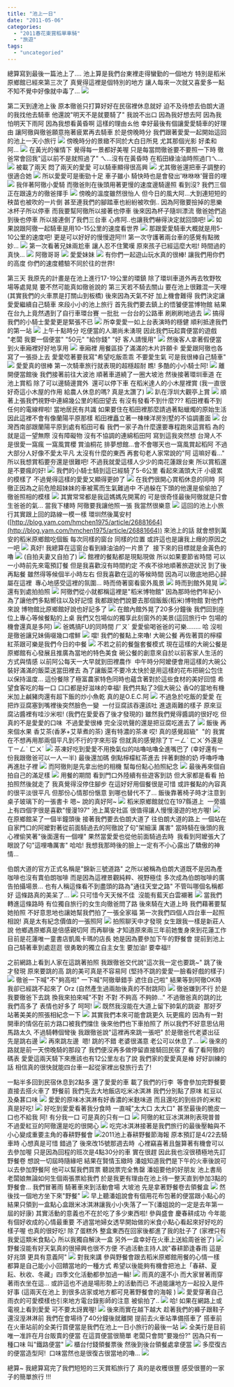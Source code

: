 ```yaml
---
title: "池上一日"
date: "2011-05-06"
categories: 
  - "2011春花東賞稻單車騎"
  - "旅遊"
tags: 
  - "uncategoried"
---
```


總算寫到最後一篇池上了.... 池上算是我們台東裡走得蠻勤的一個地方 特別是稻米原鄉館已經來第三次了 真覺得這裡是個特別的地方 讓人每來一次就又喜愛多一點 不知不覺中好像就中毒了... ![](images/5641621973_9a7e672e81.jpg)

第二天到達池上後 原本徹爸只打算好好在民宿裡休息就好 迫不及待想去伯朗大道的我找他去騎車 他還說"明天不是就要騎了" 我說不出口 因為我好想去阿 因為我怕明天下雨阿 因為我想看黃昏啊 這樣的理由ㄠ他 幸好最後有個讓愛愛騎車的好理由 讓阿徹與徹爸願意拖著疲累再去騎車 於是傍晚時分 我們跟著愛愛一起開始這回的池上一天小旅行 ![](images/5639418528_3dddc09561.jpg) 傍晚時分的景緻不同於大白日所見 尤其那個光影 好柔和阿... ![](images/5639418086_96e4718155.jpg) 在黃光的催情下 覺得每一景都好美喔 只是每當問徹爸要不要照一下時 徹爸常會回我"這以前不是就照過了" ㄟ...沒有在黃昏時 在稻田綠油油時照過ㄇㄟ... ![](images/5638841495_380578c36d.jpg) 被載了兩天 悶了兩天的愛愛 可以騎車顯得很高興 ![](images/5639417780_cdbde0a39c.jpg) 尤其徹爸還把車子調整的很適合她 ![](images/5638841993_98c0b009dd.jpg) 所以愛愛可是衝勁十足 車子雖小 騎快時也是會發出'咻咻咻'聲音的哩 ![](images/5639417918_5291886a65.jpg) 我伴著阿徹小愛騎 而徹爸則在後頭用著更慢的速度邊騎邊照 看到沒? 我們三個正在跟遠方的徹爸揮手 ![](images/5639416838_e8e9545635_z.jpg) 傍晚的溫度雖然很怡人 但今日的風大阿...大到連短短的秧苗也被吹的一片倒 甚至連我們的腳踏車也紛紛被吹倒.. 因為阿徹要撿掉的思樂冰杯子所以停車 而我要幫阿徹所以接著也停車 後來因為杯子隨圳漂流 徹爸她們追到後也停車 所以接連倒了我們三台車 心疼阿..也讓我們嚇得決定就回頭吧! ![](images/5639415954_13d5d18ee4.jpg) 如果說跟阿徹一起騎車是用10-15公里的速度看世界 ![](images/5639416512_dcf8509a8a.jpg) 那跟愛愛騎車大概就是用5-10公里的速度吧! 更是可以好好的慢慢遊阿!!! 第一次守護著兩台車的感覺有點微妙... ![](images/5639415562_3c8bcefc2e.jpg) 第一次看著兄妹兩尬車 讓人忍不住驚嘆 原來孩子已經這麼大啦! 時間過的真快... ![](images/5639414796_370495930c.jpg) 阿徹哥哥 ![](images/5639415354_77cc4fcc68.jpg) 愛愛妹妹 ![](images/5639415144_49d317e382.jpg) 有你們一起遊山玩水真的很棒! 讓我們用你們的高度 你們的速度體驗不同於往的世界!

第三天 我原先的計畫是在池上進行17-19公里的環鎮 除了環圳車道外再去牧野牧場等處晃晃 要不然可能真如徹爸說的 第三天若不騎去關山 要在池上很難混一天哩(其實我們的火車票是打關山到板橋) 後來因為天氣不好 加上機會難得 我們決定讓愛愛繼續自己騎車 來段小小的池上旅行 首先我們要去鎮上的悟饕便當博物館 結果在台九上竟然遇到了自行車環台賽 一批批 一台台的公路車 刷刷刷地過去 ![](images/5642253730_378bc5914c.jpg) 搞得我們的小騎士愛愛更是緊張不已 ![](images/5642253326_fdae12f7b0.jpg) 所幸愛愛一如上台表演時的穩健 順利抵達我們的第一站 ![](images/5642198598_e8b95178f5.jpg) 上午十點時分 吃便當的人潮尚未湧現 因此我們玩起賣便當的遊戲 "老闆 我要一個便當" "50元" "給你錢" "好 客人請慢用" ![](images/5641683385_6c44ca14a6.jpg) 然後客人拿著假便當到火車廂裡好好地享用 ![](images/5641682997_1294bd90ed.jpg) 車廂裡 用餐區掛了滿滿的木片許願卡 愛愛跟阿徹也各寫了一張掛上去 愛愛唸著要我寫"希望吃飯乖乖 不要愛生氣 可是我很棒自己騎車" ![](images/5642198764_c2b3235535.jpg) 愛愛真的很棒 第一次騎車旅行就表現的超穩超耐 瞧! 多酷的小小騎士阿! ![](images/5642198040_2bc9f58ef6.jpg) 離開便當館後 我們接著前往大波池 順著車道繞了一圈大坡池 然後接著環圳車道 在池上賞稻 除了可以邊騎邊賞外  還可以停下車 在稻米達人的小木屋裡賞 (我一直很好奇這小木屋的作用 給農人休息的嗎? 真是太讚了) ![](images/5641628791_4ab082ee77.jpg) 趴在浮圳大觀亭上賞 ![](images/5642196984_da2998d18b.jpg) 順著上張我們視野中連綿幾公里的稻田望去 有沒有發看不到什麼??? 稻田裡看不到任何的電線桿啦! 當地居民有共識 如果要住在稻田裡那麼請過著點蠟燭的原始生活 因此這裡不會有像蘭陽平原那樣 稻田裡矗立著一棟棟洋房別墅的不協調畫面 ![](images/5642197318_0b9098a7b5.jpg) 台灣西南部跟蘭陽平原到處有稻田可看 我們一家子為什麼還要專程跑來這賞稻 為的就是這一望無際 沒有障礙物 沒有不協調的連綿稻田阿 寫到這我突然想 台灣人不是很愛一窩瘋 一窩風賞櫻 賞油桐花 排夢想館...會不會哪天也一窩風賞起稻阿 不過大部分人好像不愛太平凡 太沒有什麼的東西 再套句老人家常說的"阿 這嘛好看..."  所以我想賞稻要夯還是很難吧! 不過我就愛這樣人少少的南花蓮跟台東 所以賞稻還是不要瘋的好! ![](images/5641627489_53f1e8fd84.jpg) 我們的小騎士騎到這已經騎了5-6公里 看起來滿頭大汗 小疲累的模樣了 不過覺得這樣的愛愛又顯得更帥了 ![](images/5641627323_712a68386d.jpg) 在我們很開心賞稻休息的同時  阿徹正因為之前危險超妹妹的車被罵而生氣難過中 不過躲在下頭的他還是偷偷拍了徹爸照相的模樣 ![](images/5641627067_46577360b9.jpg) 其實常常都是我這媽媽先開罵的 可是很奇怪最後阿徹就是只會生爸爸的氣... 當我下樓時 阿徹要我讓他照一張 我當然很樂意 ![](images/5642196208_0d83f56dc8.jpg) 這回的池上小旅行其實跟上回的路線一模一樣 環圳然後萬安村([http://blog.yam.com/hmchen1975/article/26881664](http://blog.yam.com/hmchen1975/article/26881664)) 來池上的話 就會想到萬安的稻米原鄉館吃個飯 每次同樣的窗台 同樣的位置 或許這也是讓我上癮的原因之一吧 ![](images/5642195462_007227a0ec.jpg) 真好! 我總算在這窗台看到綠油油的一片景了  接下來的目標就是金黃色的嚕 ![](images/5642195068_d4013c360b.jpg) (自拍夫妻又自拍了) ![](images/5641625935_747bcf5942.jpg) 館裡的餐點都是現點現做 所以如果要節省時間 可以一小時前先來電預訂餐 但是我喜歡沒有時間約定 不疾不徐地順著旅遊狀況 到了後再點餐 雖然得等候個半小時左右 但我喜歡在這的等候時間 因為可以徹底地把心歸屬在這裡  專心地感受這裡的氛圍... 時而倚著窗看窗外風景 ![](images/5642194862_914a155f3e.jpg) 時而到館外晃晃 ![](images/5642194204_f48dd4d307.jpg) 還有到處拍拍照 ![](images/5642194404_0b1f32d8d7.jpg) 阿徹們從小就都稱這裡是"稻米博物館" 因為那時他們年紀小 為了讓他們多點嚮往以及好記憶 我都跟她們說要去那個飯飯(稻米)博物館 對他們來說 博物館比原鄉館好說也好記多了 ![](images/5642194750_50ccd306b5.jpg) 在館內館外晃了20多分鐘後 我們回到座位上專心等候餐點的上桌 我們又包場似的獨享此刻窗外的美景(這回旅行中 包場的機會還真是多阿) ![](images/5641624295_304f58b4ba.jpg) 爸媽搞FU的同時間 ㄏㄡˊ 愛愛偷喝爸爸的可樂........ 哈 沒啦 是徹爸讓兄妹倆啜幾口嚐鮮 ![](images/5641623977_52d4316d37.jpg) 噹! 我們的餐點上來嚕! 大碗公餐 再佐著買的檸檬紅茶跟可樂是我們今日的中餐 ![](images/5641623841_73ebf585f0.jpg) 不若之前的餐盤套餐模式 現在這樣的大碗公餐是原鄉館有心發展且推廣為當地的特色美食 碗公餐的創意來自於以前客家人生活的方式與情感 以前阿公每天一大早就到田裡農作  中午時分阿嬤便會用這樣的大碗公裝好滿滿的飯菜送當田裡去 為了讓飯菜不要冷太快於是用這樣的花布把碗公包住以保持溫度... 這份餐除了極富農家特色同時也蘊含著對於這些食材的美好回憶 希望食客吃的每一口 口口都是好滋味的幸福! 我們共點了3個大碗公 香Q的當地有機米加上鹹豬肉還有超下飯的炒小魚乾 真的是O.E.C.阿 ![](images/5642192614_e6a3ef7948.jpg) 不過急於吃飯的愛愛 在把炸豆腐塞到嘴裡後突然臉色一變  一付豆腐該吞還該吐 進退兩難的樣子 原來豆腐沾醬裡有哇沙米啦! (我們在愛愛吞了後才發現的) 雖然我們覺得醬調的很好吃 但真的不是愛愛的口味  不過愛愛很棒 完全沒吭聲的還是把豆腐吃進去了 ![](images/5642192456_f02a0f2e27.jpg) 飯後 再來個水果 香艾茶(香茅+艾草煮的茶) 還有特濃的茶凍 哎! 真的感覺超級"  "的 我實在不想再用那兩個平凡到不行的字來形容 但就真的感覺除了ㄒㄧㄥˋ ㄈㄨˊ外還是ㄒㄧㄥˋ ㄈㄨˊ ![](images/5642192132_bf1d7092f3.jpg) 茶凍好吃到愛愛不用換氣似的咕嚕咕嚕全進嘴巴了 (幸好還有一份我跟徹爸可以一人一半) 最後還加碼 倒點檸檬紅茶進去 拌著剩餘的奶 呼嚕呼嚕再進肚子裡 ![](images/5641622621_526cbe1457.jpg) 而阿徹則是先拿出他的相機 幫每份點心拍照紀念 ![](images/5642192316_17b82f0dc5.jpg) 最後再來個自拍自己的滿足樣 ![](images/5642191998_42688f6a8b.jpg) 用餐的期間 看到門口外陸續有些遊客到訪 但大家都是看看 拍拍照然後就走了 我真覺得沒停住腳步 在這好好用個餐很是可惜 或許餐點的內容真的很平淡很平凡 但那份心情那份愜意 到哪也替代不了... 飯後靠著椅子時才注意到桌子玻璃下的一張書卡 嗯~ 說的真好阿~ ![](images/5642191768_60c3a397a9.jpg) 稻米原鄉館就位在197縣道上  一旁牆上有四個字很是喜歡"慢漫197" 池上萬安社區 很值得讓人慢慢漫遊的地方喔! ![](images/5641622345_d9532ae838.jpg) 在原鄉館呆了一個半鐘頭後 接著我們要去伯朗大道了 往伯朗大道的路上 一個站在自家門口的阿嬤對著從前面騎過去的阿徹說了句"架細漢 厲害" 當時騎在後頭的我心裡偷笑著"後面還有一個哩" 果然當愛愛也從他前面騎過去時  我看到阿嬤張大了眼說了句"這哩嚕厲害" 哈哈! 我想我那時後的臉上一定有不小心露出了驕傲的神情...

伯朗大道的官方正式名稱是"錦新三號道路" 之所以被稱為伯朗大道既不是因為產咖啡也沒有賣伯朗咖啡 而是因為這裡景觀純粹、視野極佳 多次成為伯朗咖啡的廣告拍攝場景... 也有人稱這條看不到盡頭的路為"通往天堂之路" 不管叫哪個名稱都好 這條路真的美呆了... ![](images/5642191444_914d2d4ee2.jpg) 只可惜今天天候不佳  沒能有藍天白雲襯著 ![](images/5641621817_dfe47bd704.jpg) 當我們轉進這條路時 有位獨自旅行的女生向徹爸問了路 後來騎在大道上時 我們藉著要幫她拍照 不好意思地也讓她幫我們拍了一張全家福 第一次我們四個人四台車一起照相說! 真是太有紀念價值的一張照阿 ![](images/5641621973_9a7e672e81.jpg) 拍照聊天中才發現 女生跟我一樣是新莊人說 他鄉遇原鄉真是倍感親切阿 而再聊後 才知道原來兩三年前她隻身來到花蓮工作 目前是花蓮唯一童書店凱風卡瑪的店長 她是因為要參加下午的野餐會 提前到池上自己騎著車到處逛逛 很勇敢的獨立自主女生 要加油! 要幸福!!

之前網路上看到人家在這跳著拍照 我跟徹爸交代說"這次我一定也要跳~" 跳了後才發現 原來要跳的高 跳的美可真是不容易阿 (堅持不跳的愛愛一臉看好戲的樣子) ![](images/5642190970_2ac8db2e33.jpg) 徹爸一下喊"不"夠高啦" 一下喊"阿徹舉錯手 遮住自己啦" 結果等到阿徹OK時 我卻已經跳不起來了 Orz (自然產生過兩胎後真的不耐跳阿) ![](images/5642190814_64e17eb430.jpg) 徹爸嫌到不行 於是我要徹爸下去跳 換我來拍來喊"不對 不對 不夠高 不夠帥..." 不過徹爸真的跳的比我們高多了 表情也好多了 呵呵! ![](images/5641621315_288c5a0930.jpg) 既然我沒能在大道上留下帥氣的跳姿  那好歹站著美美的照張相紀念一下 ![](images/5642190540_b69144e5a9.jpg) 其實我們本來可能會跳更久 玩更瘋的 因為有一對開車的情侶在前方路口被我們擋住 後來他們也下車拍照了 所以我們不好意思佔用馬路太久 不過騎轉個彎後 我跟徹爸說"這裡再來跳一張吧" 於是徹爸代老婆出征 先是跳右邊 ![](images/5642190380_d21461c312.jpg) 再來跳左邊  嗯! 跳的不錯 老婆很滿意 老公可以休息了... ![](images/5641620931_bb9cd2160f.jpg) 後來的路就是前一天傍晚騎的那段了 我們便沒再多做停留直接騎回民宿了 看了看阿徹的碼表 愛愛這兩天騎下來應該也有12公里左右了說 我們家的愛愛真是棒 好好訓練的話 相信真的很快就能四台車一起從家裡出發旅行去了!

一點半多回到民宿休息到2點多 還了愛愛的車 載了我們的行李  等會參加完野餐要直接去搭火車了 野餐前 我們先去大地飯店吃米冰淇淋 我們分別點了原味 紅豆以及桑葚口味 ![](images/5641620115_da87befecc.jpg) 愛愛的原味冰淇淋有好香濃的米麩味道 而且還吃的到些許的米粒 真是好吃! ![](images/5642189118_a1f0f8b53f.jpg) 好吃到愛愛看著我分食時 一直喊"太大口 太大口" 甚至最後的脆皮一口也不給我 阿! 有分我一口 可是真的只有一口 ![](images/5642188798_51854b8cdd.jpg) 阿徹的紅豆冰淇淋則表現普普 不過愛紅豆的阿徹還是吃的很開心 ![](images/5641619627_27d84aae4c.jpg) 吃完冰淇淋接著是我們旅行的最後壓軸與不小心變成重要主角的春耕野餐會 ![2011池上春耕野餐節海報](images/797c8e6e4f8dd955e2cf5b0a7896fd50.jpg "2011池上春耕野餐節海報") 原本預訂是4/22去騎車時 心想真是可惜 錯過了 後來改15號那週去時  心裡竊喜著且盤算著有機會可以去參加喔 只是因為回程的班次是4點30分的車 實在很趕 因此我也沒很積極地先訂野餐卷 想說一切屆時隨緣吧 結果在賢情玉緻時 潘姐知道我們是下午的火車後說可以去參加野餐阿 他可以幫我們買票 聽說票完全售罄 潘姐要他的好朋友 池上書局老闆娘無論如何生個兩張票給我們 於是我更有理由在池上待一整天直到參加3點的野餐會... 我們冒著雨 騎著車來到活動會場 大坡池 先是拿著野餐卷去領餐盒 ![](images/5641619233_29bde137fe.jpg) 然後找一個地方坐下來"野餐" ![](images/5641618757_6898f62e17.jpg) 早上聽潘姐說會有個用花布包著的便當跟小點心的 結果只領到一盒點心盒跟米冰淇淋讓我小小失落了一下(潘姐說的一定是去年第一屆的好康) 其實活動的意義也不在於吃了多少東西啦! 參與盛會 慶春耕成功 今年能有個好收成的心情最重要 不過當地婦女透早開始做的米食小點心看起來好好吃的樣子喔 也真的很好吃! 除了蛋糕外 整盒東西在回家後都進了我的肚子了 (家裡只有我愛這類米食點心 所以我獨自解決一盒 另外一盒幸好在火車上送給周爸爸了) ![](images/5641618579_f2c1bccaaa.jpg) 野餐沒能有好天氣真的很掃興也很不方便 不過活動主持人說"春耕節逢春雨 這是好兆頭 更具有意義阿" ![](images/5642188384_0f37a542d5.jpg) 對我來講 參與野餐會跟去稻米原鄉館用餐的心情一樣 都算是自己能小小回饋當地的一種方式 希望以後能夠有機會把池上「春耕、夏耘、秋收、冬藏」四季文化活動都參加過一輪! ![](images/5642187632_55ccf76c3a.jpg) 雨真的還不小 而大家冒著雨穿著雨衣坐在這... 或許這也不過是場形勢上的活動而已 不過能讓地方一起投入是件好事 (這兩天在池上 到很多店家或地方都可見著野餐會的海報 ) ![](images/5641618433_8949331e1a.jpg) 愛愛穿著自己雨衣的可愛模樣也引來地方電台錄影師的注意 被偷拍了.. ![](images/5642187338_13efb83ff8.jpg) 哈! 如果在網路上或電視上看到愛愛 可不要太訝異喔! ![](images/5642187066_b05188bc35.jpg) 後來雨實在越下越大 趁著我們的褲子跟鞋子還沒溼淋淋前 我們在會場待了40分鐘後就離開 提前去火車站準備搭車了 搭車前 在火車站前的全美行買便當是我們在池上一日小旅行的最後一站 ![](images/5641617407_b4c949e740.jpg) 全美行是目前唯一准許在月台販賣的便當 在這買便當很簡單 老闆只會問"要幾份?" 因為只有一種口味 叫"鐵路便當" ![](images/5641617205_9fa0140252.jpg) 櫃台付錢領餐票後 然後到後台領餐處拿便當 ![](images/5642186254_961f13883f.jpg) 多麼復古的便當造型阿!  口味當然也是很復古很當地的嚕... ![](images/5642183456_8964a63cfd.jpg)  

總算~ 我總算寫完了我們短短的三天賞稻旅行了 真的是收穫很豐 感受很豐的一家子的簡單旅行 !!!
